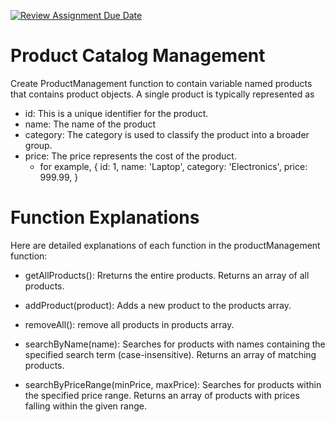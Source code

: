 [![Review Assignment Due Date](https://classroom.github.com/assets/deadline-readme-button-24ddc0f5d75046c5622901739e7c5dd533143b0c8e959d652212380cedb1ea36.svg)](https://classroom.github.com/a/WmhRxweN)
# Product Catalog Management

Create ProductManagement function to contain variable named products that contains product objects. A single product is typically represented as

- id: This is a unique identifier for the product.
- name: The name of the product
- category: The category is used to classify the product into a broader group.
- price: The price represents the cost of the product.
  - for example,
    {
    id: 1,
    name: 'Laptop',
    category: 'Electronics',
    price: 999.99,
    }

# Function Explanations

Here are detailed explanations of each function in the productManagement function:

- getAllProducts(): Rreturns the entire products. Returns an array of all products.

- addProduct(product): Adds a new product to the products array.

- removeAll(): remove all products in products array.

- searchByName(name): Searches for products with names containing the specified search term (case-insensitive).
  Returns an array of matching products.

- searchByPriceRange(minPrice, maxPrice): Searches for products within the specified price range. Returns an array of products with prices falling within the given range.
